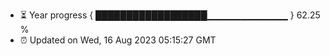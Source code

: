 - ⏳ Year progress { ██████████████████▁▁▁▁▁▁▁▁▁▁▁▁ } 62.25 %
- ⏰ Updated on Wed, 16 Aug 2023 05:15:27 GMT

